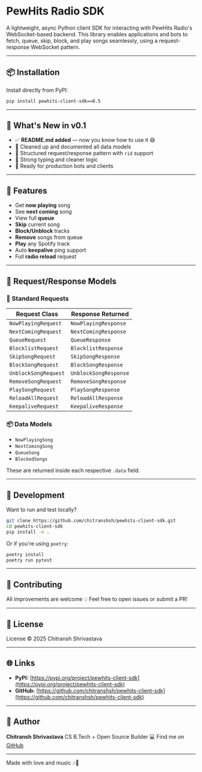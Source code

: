# PewHits Radio SDK

A lightweight, async Python client SDK for interacting with PewHits Radio's WebSocket-based backend. This library enables applications and bots to fetch, queue, skip, block, and play songs seamlessly, using a request-response WebSocket pattern.

---

## 📦 Installation

Install directly from PyPI:

```bash
pip install pewhits-client-sdk==0.5
```

---

## 🚀 What's New in v0.1

* ✅ **README.md added** — now you know how to use it 😄
* 🎯 Cleaned up and documented all data models
* 🔄 Structured request/response pattern with `rid` support
* 🧠 Strong typing and cleaner logic
* 🧹 Ready for production bots and clients

---

## 🎵 Features

* Get **now playing** song
* See **next coming** song
* View full **queue**
* **Skip** current song
* **Block/Unblock** tracks
* **Remove** songs from queue
* **Play** any Spotify track
* Auto **keepalive** ping support
* Full **radio reload** request

---

## 🧹 Request/Response Models

### 🔁 Standard Requests

| Request Class        | Response Returned     |
| -------------------- | --------------------- |
| `NowPlayingRequest`  | `NowPlayingResponse`  |
| `NextComingRequest`  | `NextComingResponse`  |
| `QueueRequest`       | `QueueResponse`       |
| `BlocklistRequest`   | `BlocklistResponse`   |
| `SkipSongRequest`    | `SkipSongResponse`    |
| `BlockSongRequest`   | `BlockSongResponse`   |
| `UnblockSongRequest` | `UnblockSongResponse` |
| `RemoveSongRequest`  | `RemoveSongResponse`  |
| `PlaySongRequest`    | `PlaySongResponse`    |
| `ReloadAllRequest`   | `ReloadAllResponse`   |
| `KeepaliveRequest`   | `KeepaliveResponse`   |

### 📦 Data Models

* `NowPlayingSong`
* `NextComingSong`
* `QueueSong`
* `BlockedSongs`

These are returned inside each respective `.data` field.

---

## 🧪 Development

Want to run and test locally?

```bash
git clone https://github.com/chitranshsh/pewhits-client-sdk.git
cd pewhits-client-sdk
pip install -e .
```

Or if you're using `poetry`:

```bash
poetry install
poetry run pytest
```

---

## 🤝 Contributing

All improvements are welcome 💡
Feel free to open issues or submit a PR!

---

## 📄 License

License © 2025 Chitransh Shrivastava

---

## 🌐 Links

* **PyPI:** [https://pypi.org/project/pewhits-client-sdk](https://pypi.org/project/pewhits-client-sdk)
* **GitHub:** [https://github.com/chitranshsh/pewhits-client-sdk](https://github.com/chitranshsh/pewhits-client-sdk)

---

## 💖 Author

**Chitransh Shrivastava**
CS B.Tech + Open Source Builder 💻
Find me on [GitHub](https://github.com/chitranshsh)

---

Made with love and music 🎶💫
